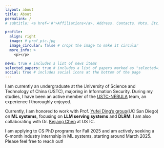 ```yaml
---
layout: about
title: About
permalink: /
# subtitle: <a href='#'>Affiliations</a>. Address. Contacts. Moto. Etc.

profile:
  align: right
  image: # prof_pic.jpg
  image_circular: false # crops the image to make it circular
  more_info: >
    <p></p>

news: true # includes a list of news items
selected_papers: true # includes a list of papers marked as "selected={true}"
social: true # includes social icons at the bottom of the page
---
```


<!-- Write your biography here. Tell the world about yourself. Link to your favorite [subreddit](http://reddit.com). You can put a picture in, too. The code is already in, just name your picture `prof_pic.jpg` and put it in the `img/` folder.

Put your address / P.O. box / other info right below your picture. You can also disable any of these elements by editing `profile` property of the YAML header of your `_pages/about.md`. Edit `_bibliography/papers.bib` and Jekyll will render your [publications page](/al-folio/publications/) automatically.

Link to your social media connections, too. This theme is set up to use [Font Awesome icons](https://fontawesome.com/) and [Academicons](https://jpswalsh.github.io/academicons/), like the ones below. Add your Facebook, Twitter, LinkedIn, Google Scholar, or just disable all of them. -->

I am currently an undergraduate at the University of Science and Technology of China (USTC), majoring in Information Security. During my studies, I have been an active member of the [USTC-NEBULA](https://www.nebuu.la) team, an experience I thoroughly enjoyed.

Currently, I am honored to work with Prof. [Yufei Ding’s group](https://picassolab.squarespace.com)(UC San Diego) on **ML systems**, focusing on **LLM serving systems** and **DLRM**. I am also collaborating with Dr. [Kejiang Chen](http://home.ustc.edu.cn/~chenkj/) at USTC.

I am applying to CS PhD programs for Fall 2025 and am actively seeking a 6-month industry internship in ML systems, starting around March 2025. Please feel free to reach out!